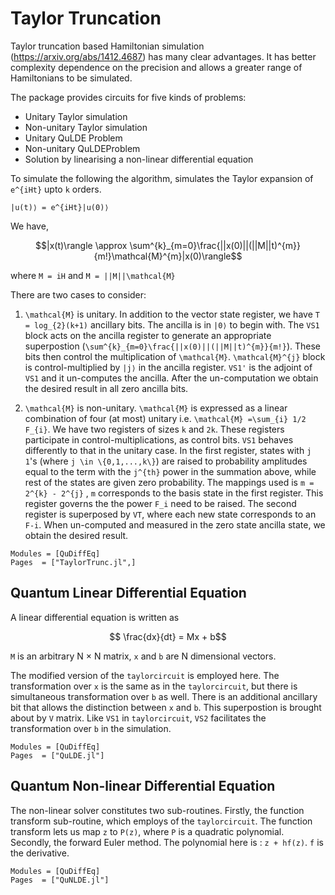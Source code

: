 # Taylor Truncation

Taylor truncation based Hamiltonian simulation (https://arxiv.org/abs/1412.4687) has many clear advantages. It has better complexity dependence on the precision and allows a greater range of Hamiltonians to be simulated.

The package provides circuits for five kinds of problems:
- Unitary Taylor simulation
- Non-unitary Taylor simulation
- Unitary QuLDE Problem
- Non-unitary QuLDEProblem
- Solution by linearising a non-linear differential equation

To simulate the following the algorithm, simulates the Taylor expansion of ``e^{iHt}`` upto ``k`` orders.
```
|u(t)⟩ = e^{iHt}|u(0)⟩
```
We have,

```math
|x(t)\rangle \approx \sum^{k}_{m=0}\frac{||x(0)||(||M||t)^{m}}{m!}\mathcal{M}^{m}|x(0)\rangle
```
where ``M = iH`` and ``M = ||M||\mathcal{M}``

There are two cases to consider:

1. ``\mathcal{M}`` is unitary. In addition to the vector state register, we have ``T = log_{2}(k+1)`` ancillary bits. The ancilla is in ``|0⟩`` to begin with. The `VS1` block acts on the ancilla register to generate an appropriate superpostion (``\sum^{k}_{m=0}\frac{||x(0)||(||M||t)^{m}}{m!}``). These bits then control the multiplication of ``\mathcal{M}``. ``\mathcal{M}^{j}`` block is control-multiplied by ``|j⟩`` in the ancilla register. `VS1'` is the adjoint of `VS1` and it un-computes the ancilla. After the un-computation we obtain the desired result in all zero ancilla bits.

2. ``\mathcal{M}`` is non-unitary. ``\mathcal{M}`` is expressed as a linear combination of four (at most) unitary  i.e. ``\mathcal{M} =\sum_{i} 1/2 F_{i}``. We have two registers of sizes ``k`` and ``2k``. These registers participate in control-multiplications, as control bits. `VS1` behaves differently to that in the unitary case. In the first register, states with ``j`` ``1``'s (where ``j \in \{0,1,...,k\}``) are raised to probability amplitudes equal to the term with the ``j^{th}`` power in the summation above, while rest of the states are given zero probability. The mappings used is ``m = 2^{k} - 2^{j}`` , ``m`` corresponds to the basis state in the first register. This register governs the the power ``F_i`` need to be raised. The second register is superposed by `VT`, where each new state corresponds to an ``F-i``. When un-computed and measured in the zero state ancilla state, we obtain the desired result.

```@autodocs
Modules = [QuDiffEq]
Pages  = ["TaylorTrunc.jl",]
```

## Quantum Linear Differential Equation

A linear differential equation is written as
```math
 \frac{dx}{dt} = Mx + b
```
 ``M`` is an arbitrary N × N matrix, ``x`` and ``b`` are N dimensional vectors.

The modified version of the `taylorcircuit` is employed here. The transformation over ``x`` is the same as in the `taylorcircuit`, but there is simultaneous transformation over `b` as well. There is an additional ancillary bit that allows the distinction between ``x`` and ``b``. This superpostion is brought about by `V` matrix. Like `VS1` in `taylorcircuit`, `VS2` facilitates the transformation over ``b`` in the simulation.

```@autodocs
Modules = [QuDiffEq]
Pages  = ["QuLDE.jl"]
```

## Quantum Non-linear Differential Equation

The non-linear solver constitutes two sub-routines.
Firstly, the function transform sub-routine, which employs of the `taylorcircuit`. The function transform lets us map ``z`` to ``P(z)``, where ``P`` is a quadratic polynomial.
Secondly, the forward Euler method. The polynomial here is : ``z + hf(z)``. ``f`` is the derivative.

```@autodocs
Modules = [QuDiffEq]
Pages  = ["QuNLDE.jl"]
```
